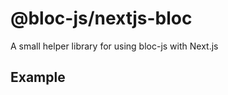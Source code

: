 # @bloc-js/nextjs-bloc

A small helper library for using bloc-js with Next.js

## Example

```ts
```
